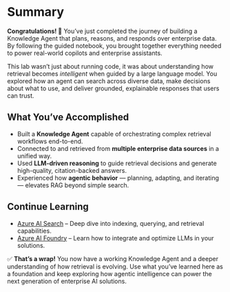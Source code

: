 # Summary

**Congratulations! 🎉** You’ve just completed the journey of building a Knowledge Agent that plans, reasons, and responds over enterprise data. By following the guided notebook, you brought together everything needed to power real-world copilots and enterprise assistants.

This lab wasn’t just about running code, it was about understanding how retrieval becomes *intelligent* when guided by a large language model. You explored how an agent can search across diverse data, make decisions about what to use, and deliver grounded, explainable responses that users can trust.

## What You’ve Accomplished

- Built a **Knowledge Agent** capable of orchestrating complex retrieval workflows end-to-end.  
- Connected to and retrieved from **multiple enterprise data sources** in a unified way.  
- Used **LLM-driven reasoning** to guide retrieval decisions and generate high-quality, citation-backed answers.  
- Experienced how **agentic behavior** — planning, adapting, and iterating — elevates RAG beyond simple search.

## Continue Learning

- [Azure AI Search](https://learn.microsoft.com/azure/search/) – Deep dive into indexing, querying, and retrieval capabilities.  
- [Azure AI Foundry](https://learn.microsoft.com/en-us/azure/ai-foundry/what-is-azure-ai-foundry) – Learn how to integrate and optimize LLMs in your solutions.  

✅ **That’s a wrap!** You now have a working Knowledge Agent and a deeper understanding of how retrieval is evolving. Use what you’ve learned here as a foundation and keep exploring how agentic intelligence can power the next generation of enterprise AI solutions.
